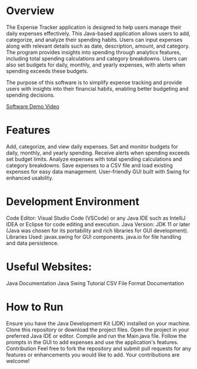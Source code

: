 # Overview
The Expense Tracker application is designed to help users manage their daily expenses effectively. This Java-based application allows users to add, categorize, and analyze their spending habits. Users can input expenses along with relevant details such as date, description, amount, and category. The program provides insights into spending through analytics features, including total spending calculations and category breakdowns. Users can also set budgets for daily, monthly, and yearly expenses, with alerts when spending exceeds these budgets.

The purpose of this software is to simplify expense tracking and provide users with insights into their financial habits, enabling better budgeting and spending decisions.

[Software Demo Video](https://www.youtube.com/watch?v=OpOco4EzmxQ)

# Features
Add, categorize, and view daily expenses.
Set and monitor budgets for daily, monthly, and yearly spending.
Receive alerts when spending exceeds set budget limits.
Analyze expenses with total spending calculations and category breakdowns.
Save expenses to a CSV file and load existing expenses for easy data management.
User-friendly GUI built with Swing for enhanced usability.
# Development Environment
Code Editor: Visual Studio Code (VSCode) or any Java IDE such as IntelliJ IDEA or Eclipse for code editing and execution.
Java Version: JDK 11 or later (Java was chosen for its portability and rich libraries for GUI development).
Libraries Used:
javax.swing for GUI components.
java.io for file handling and data persistence.

# Useful Websites:
Java Documentation
Java Swing Tutorial
CSV File Format Documentation

# How to Run
Ensure you have the Java Development Kit (JDK) installed on your machine.
Clone this repository or download the project files.
Open the project in your preferred Java IDE or editor.
Compile and run the Main.java file.
Follow the prompts in the GUI to add expenses and use the application's features.
Contribution
Feel free to fork the repository and submit pull requests for any features or enhancements you would like to add. Your contributions are welcome!